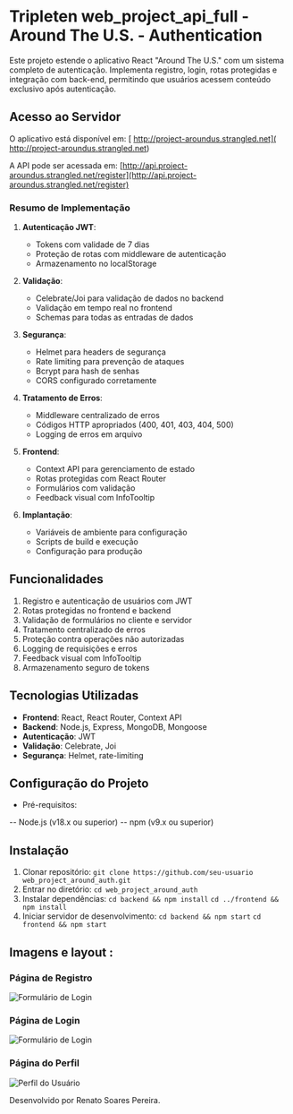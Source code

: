 # Tripleten web_project_api_full - Around The U.S. - Authentication

Este projeto estende o aplicativo React "Around The U.S." com um sistema completo de autenticação. Implementa registro, login, rotas protegidas e integração com back-end, permitindo que usuários acessem conteúdo exclusivo após autenticação.

## Acesso ao Servidor

O aplicativo está disponível em: [ http://project-aroundus.strangled.net]( http://project-aroundus.strangled.net)

A API pode ser acessada em: [http://api.project-aroundus.strangled.net/register](http://api.project-aroundus.strangled.net/register)

### Resumo de Implementação

1. **Autenticação JWT**:
   - Tokens com validade de 7 dias
   - Proteção de rotas com middleware de autenticação
   - Armazenamento no localStorage

2. **Validação**:
   - Celebrate/Joi para validação de dados no backend
   - Validação em tempo real no frontend
   - Schemas para todas as entradas de dados

3. **Segurança**:
   - Helmet para headers de segurança
   - Rate limiting para prevenção de ataques
   - Bcrypt para hash de senhas
   - CORS configurado corretamente

4. **Tratamento de Erros**:
   - Middleware centralizado de erros
   - Códigos HTTP apropriados (400, 401, 403, 404, 500)
   - Logging de erros em arquivo

5. **Frontend**:
   - Context API para gerenciamento de estado
   - Rotas protegidas com React Router
   - Formulários com validação
   - Feedback visual com InfoTooltip

6. **Implantação**:
   - Variáveis de ambiente para configuração
   - Scripts de build e execução
   - Configuração para produção

## Funcionalidades

1. Registro e autenticação de usuários com JWT
2. Rotas protegidas no frontend e backend
3. Validação de formulários no cliente e servidor
4. Tratamento centralizado de erros
5. Proteção contra operações não autorizadas
6. Logging de requisições e erros
7. Feedback visual com InfoTooltip
8. Armazenamento seguro de tokens

## Tecnologias Utilizadas

- **Frontend**: React, React Router, Context API
- **Backend**: Node.js, Express, MongoDB, Mongoose
- **Autenticação**: JWT
- **Validação**: Celebrate, Joi
- **Segurança**: Helmet, rate-limiting

## Configuração do Projeto

- Pré-requisitos:

-- Node.js (v18.x ou superior)
-- npm (v9.x ou superior)

## Instalação

1. Clonar repositório:
   ```git clone https://github.com/seu-usuario web_project_around_auth.git```
2. Entrar no diretório:
   ```cd web_project_around_auth```
3. Instalar dependências:
```cd backend && npm install```
```cd ../frontend && npm install ```
4. Iniciar servidor de desenvolvimento:
  ```cd backend && npm start```
  ```cd frontend && npm start```

## Imagens e layout :

### Página de Registro
![Formulário de Login](./frontend/src/images/register-form.png)

### Página de Login
![Formulário de Login](./frontend/src/images/login-form.png)

### Página do Perfil
![Perfil do Usuário](./frontend/src/images/profile-page.png)




Desenvolvido por Renato Soares Pereira.
